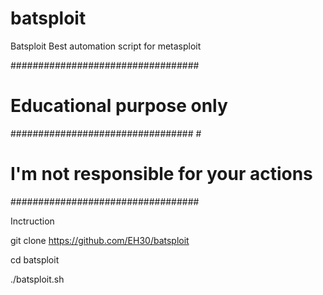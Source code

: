 # batsploit
Batsploit Best automation script for metasploit

##################################
# Educational purpose only #
################################# #
# I'm not responsible for your actions #
##################################

Inctruction

git clone https://github.com/EH30/batsploit


cd batsploit


./batsploit.sh
